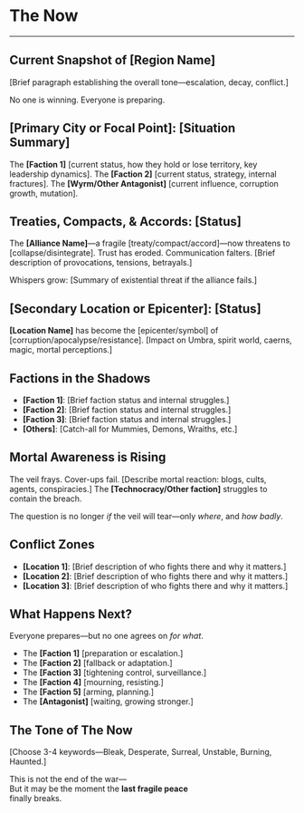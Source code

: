 # The Now

---
## Current Snapshot of [Region Name]

[Brief paragraph establishing the overall tone—escalation, decay, conflict.]

No one is winning. Everyone is preparing.

## [Primary City or Focal Point]: [Situation Summary]

The **[Faction 1]** [current status, how they hold or lose territory, key leadership dynamics].
The **[Faction 2]** [current status, strategy, internal fractures].
The **[Wyrm/Other Antagonist]** [current influence, corruption growth, mutation].

## Treaties, Compacts, & Accords: [Status]

The **[Alliance Name]**—a fragile [treaty/compact/accord]—now threatens to [collapse/disintegrate].
Trust has eroded. Communication falters. [Brief description of provocations, tensions, betrayals.]

Whispers grow: [Summary of existential threat if the alliance fails.]

## [Secondary Location or Epicenter]: [Status]

**[Location Name]** has become the [epicenter/symbol] of [corruption/apocalypse/resistance].
[Impact on Umbra, spirit world, caerns, magic, mortal perceptions.]

## Factions in the Shadows

- **[Faction 1]**: [Brief faction status and internal struggles.]
- **[Faction 2]**: [Brief faction status and internal struggles.]
- **[Faction 3]**: [Brief faction status and internal struggles.]
- **[Others]**: [Catch-all for Mummies, Demons, Wraiths, etc.]

## Mortal Awareness is Rising

The veil frays. Cover-ups fail. [Describe mortal reaction: blogs, cults, agents, conspiracies.]
The **[Technocracy/Other faction]** struggles to contain the breach.

The question is no longer *if* the veil will tear—only *where*, and *how badly*.

## Conflict Zones

- **[Location 1]**: [Brief description of who fights there and why it matters.]
- **[Location 2]**: [Brief description of who fights there and why it matters.]
- **[Location 3]**: [Brief description of who fights there and why it matters.]

## What Happens Next?

Everyone prepares—but no one agrees on *for what*.

- The **[Faction 1]** [preparation or escalation.]
- The **[Faction 2]** [fallback or adaptation.]
- The **[Faction 3]** [tightening control, surveillance.]
- The **[Faction 4]** [mourning, resisting.]
- The **[Faction 5]** [arming, planning.]
- The **[Antagonist]** [waiting, growing stronger.]

## The Tone of The Now

[Choose 3-4 keywords—Bleak, Desperate, Surreal, Unstable, Burning, Haunted.]

This is not the end of the war—  
But it may be the moment the **last fragile peace**  
finally breaks.